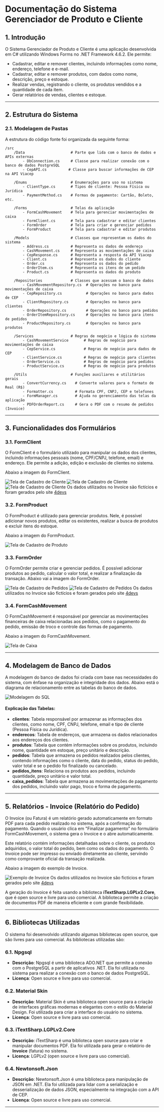 # Documentação do Sistema Gerenciador de Produto e Cliente

## 1. Introdução

O Sistema Gerenciador de Produto e Cliente é uma aplicação desenvolvida em C# utilizando Windows Forms no .NET Framework 4.6.2. Ele permite:

- Cadastrar, editar e remover clientes, incluindo informações como nome, endereço, telefone e e-mail.
- Cadastrar, editar e remover produtos, com dados como nome, descrição, preço e estoque.
- Realizar vendas, registrando o cliente, os produtos vendidos e a quantidade de cada item.
- Gerar relatórios de vendas, clientes e estoque.

---

## 2. Estrutura do Sistema

### 2.1. Modelagem de Pastas

A estrutura do código fonte foi organizada da seguinte forma:

```
/src
    /Data                     # Parte que lida com o banco de dados e APIs externas
        - DbConnection.cs     # Classe para realizar conexão com o banco de dados PostgreSQL
        - CepAPI.cs          # Classe para buscar informações de CEP na API Viacep

    /Enums                    # Enumerações para uso no sistema
        - ClientType.cs       # Tipos de cliente: Pessoa Física ou Jurídica
        - PaymentMethod.cs    # Formas de pagamento: Cartão, Boleto, etc.

    /Forms                    # Telas da aplicação
        - FormCashMovement    # Tela para gerenciar movimentações de caixa
        - FormClient.cs       # Tela para cadastrar e editar clientes
        - FormOrder           # Tela para criar e gerenciar pedidos
        - FormProduct         # Tela para cadastrar e editar produtos

    /Models                   # Classes que representam os dados do sistema
        - Address.cs          # Representa os dados de endereço
        - CashMovement.cs     # Representa as movimentações de caixa
        - CepResponse.cs      # Representa a resposta da API Viacep
        - Client.cs           # Representa os dados do cliente
        - Order.cs            # Representa os dados do pedido
        - OrderItem.cs        # Representa os itens de um pedido
        - Product.cs          # Representa os dados do produto

    /Repositories             # Classes que acessam o banco de dados
        - CashMovementRepository.cs  # Operações no banco para movimentações de caixa
        - CepRepository.cs           # Operações no banco para dados de CEP
        - ClientRepository.cs        # Operações no banco para clientes
        - OrderRepository.cs         # Operações no banco para pedidos
        - OrderItemRepository.cs     # Operações no banco para itens de pedidos
        - ProductRepository.cs       # Operações no banco para produtos

    /Services                 # Regras de negócio e lógica do sistema
        - CashMovementService       # Regras de negócio para movimentações de caixa
        - CepService.cs             # Regras de negócio para dados de CEP
        - ClientService.cs          # Regras de negócio para clientes
        - OrderService.cs           # Regras de negócio para pedidos
        - ProductService.cs         # Regras de negócio para produtos

    /Utils                    # Funções auxiliares e utilitários gerais
        - ConvertCurrency.cs    # Converte valores para o formato de Real (R$)
        - Formatter.cs          # Formata CPF, CNPJ, CEP e telefones
        - FormManager.cs        # Ajuda no gerenciamento das telas da aplicação
        - PDFOrderReport.cs     # Gera o PDF com o resumo de pedidos (Invoice)

```

---

## 3. Funcionalidades dos Formulários

### 3.1. FormClient

O FormClient é o formulário utilizado para manipular os dados dos clientes, incluindo informações pessoais (nome, CPF/CNPJ, telefone, email) e endereço. Ele permite a adição, edição e exclusão de clientes no sistema. 

Abaixo a imagem do FormClient.

![Tela de Cadastro de Cliente](images/FormClient.png)
![Tela de Cadastro de Cliente](images/FormClient2.png)
![Tela de Cadastro de Cliente](images/FormClient3.png)
Os dados utilizados no Invoice são fictícios e foram gerados pelo site [4devs](https://www.4devs.com.br/)

### 3.2. FormProduct

O FormProduct é utilizado para gerenciar produtos. Nele, é possível adicionar novos produtos, editar os existentes, realizar a busca de produtos e excluir itens do estoque.

Abaixo a imagem do FormProduct.

![Tela de Cadastro de Produto](images/FormProduct.png)

### 3.3. FormOrder

O FormOrder permite criar e gerenciar pedidos. É possível adicionar produtos ao pedido, calcular o valor total, e realizar a finalização da transação. Abaixo vai a imagem do FormOrder.

![Tela de Cadastro de Pedidos](images/FormOrder.png)
![Tela de Cadastro de Pedidos](images/FormOrder2.png)
Os dados utilizados no Invoice são fictícios e foram gerados pelo site [4devs](https://www.4devs.com.br/)

### 3.4. FormCashMovement

O FormCashMovement é responsável por gerenciar as movimentações financeiras de caixa relacionadas aos pedidos, como o pagamento do pedido, emissão de troco e controle das formas de pagamento.

Abaixo a imagem do FormCashMovement.

![Tela de Caixa](images/FormCashMovement.png)

---

## 4. Modelagem de Banco de Dados

A modelagem do banco de dados foi criada com base nas necessidades do sistema, com ênfase na organização e integridade dos dados. Abaixo está o diagrama de relacionamento entre as tabelas do banco de dados.

![Modelagem do SQL](images/SQLModelagem.png)

#### Explicação das Tabelas:
- **clientes**: Tabela responsável por armazenar as informações dos clientes, como nome, CPF, CNPJ, telefone, email e tipo de cliente (Pessoa Física ou Jurídica).
- **enderecos**: Tabela de endereços, que armazena os dados relacionados aos endereços dos clientes.
- **produtos**: Tabela que contém informações sobre os produtos, incluindo nome, quantidade em estoque, preço unitário e descrição.
- **pedidos**: Tabela que armazena os pedidos realizados pelos clientes, contendo informações como o cliente, data do pedido, status do pedido, valor total e se o pedido foi finalizado ou cancelado.
- **pedidos_itens**: Relaciona os produtos aos pedidos, incluindo quantidade, preço unitário e valor total.
- **caixa_pedidos**: Tabela que armazena as movimentações de pagamento dos pedidos, incluindo valor pago, troco e forma de pagamento.

---

## 5. Relatórios - Invoice (Relatório do Pedido)

O Invoice (ou Fatura) é um relatório gerado automaticamente em formato PDF para cada pedido realizado no sistema, após a confirmação do pagamento. Quando o usuário clica em "Finalizar pagamento" no formulário FormCashMovement, o sistema gera o Invoice e o abre automaticamente.

Este relatório contém informações detalhadas sobre o cliente, os produtos adquiridos, o valor total do pedido, bem como os dados do pagamento. O Invoice pode ser impresso ou enviado diretamente ao cliente, servindo como comprovante oficial da transação realizada.

Abaixo a imagem do exemplo de Invoice.

![Exemplo de Invoice](images/Invoice.png)
Os dados utilizados no Invoice são fictícios e foram gerados pelo site [4devs](https://www.4devs.com.br/)

A geração do Invoice é feita usando a biblioteca **iTextSharp.LGPLv2.Core**, que é open source e livre para uso comercial. A biblioteca permite a criação de documentos PDF de maneira eficiente e com grande flexibilidade.

---

## 6. Bibliotecas Utilizadas

O sistema foi desenvolvido utilizando algumas bibliotecas open source, que são livres para uso comercial. As bibliotecas utilizadas são:

### 6.1. **Npgsql**
- **Descrição**: Npgsql é uma biblioteca ADO.NET que permite a conexão com o PostgreSQL a partir de aplicativos .NET. Ela foi utilizada no sistema para realizar a conexão com o banco de dados PostgreSQL.
- **Licença**: Open source e livre para uso comercial.

### 6.2. **Material Skin**
- **Descrição**: Material Skin é uma biblioteca open source para a criação de interfaces gráficas modernas e elegantes com o estilo do Material Design. Foi utilizada para criar a interface do usuário no sistema.
- **Licença**: Open source e livre para uso comercial.

### 6.3. **iTextSharp.LGPLv2.Core**
- **Descrição**: iTextSharp é uma biblioteca open source para criar e manipular documentos PDF. Ela foi utilizada para gerar o relatório de **Invoice** (fatura) no sistema.
- **Licença**: LGPLv2 (open source e livre para uso comercial).

### 6.4. **Newtonsoft.Json**
- **Descrição**: Newtonsoft.Json é uma biblioteca para manipulação de JSON em .NET. Ela foi utilizada para lidar com a serialização e desserialização de dados JSON, especialmente na integração com a API de CEP.
- **Licença**: Open source e livre para uso comercial.

---